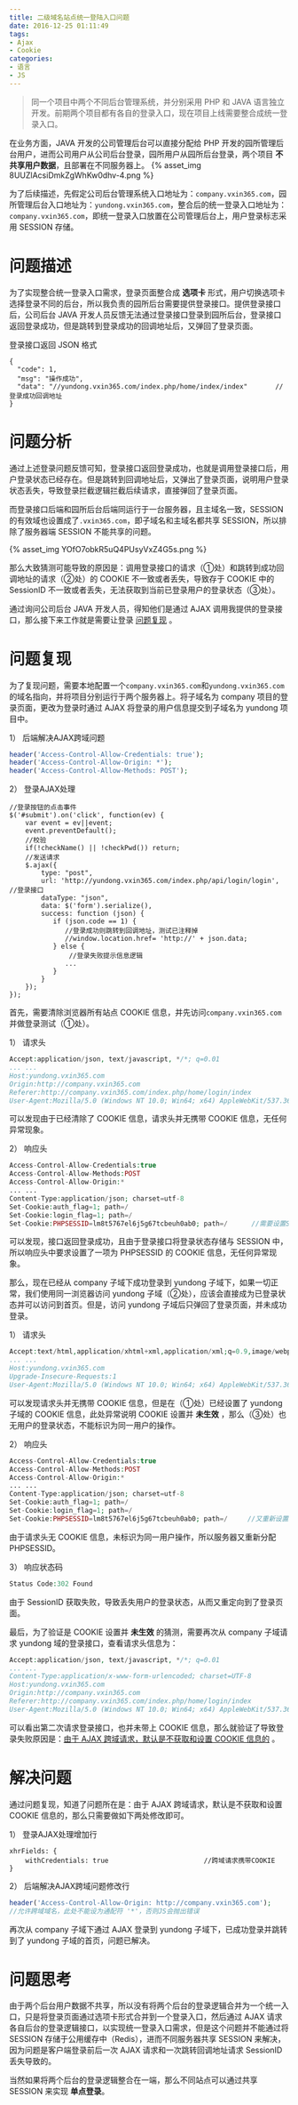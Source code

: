 ```yaml
---
title: 二级域名站点统一登陆入口问题
date: 2016-12-25 01:11:49
tags:
- Ajax
- Cookie
categories:
- 语言
- JS
---
```


> 同一个项目中两个不同后台管理系统，并分别采用 PHP 和 JAVA 语言独立开发。前期两个项目都有各自的登录入口，现在项目上线需要整合成统一登录入口。

在业务方面，JAVA 开发的公司管理后台可以直接分配给 PHP 开发的园所管理后台用户，进而公司用户从公司后台登录，园所用户从园所后台登录，两个项目 **不共享用户数据**，且部署在不同服务器上。
{% asset_img 8UUZlAcsiDmkZgWhKw0dhv-4.png  %}<!--more-->

为了后续描述，先假定公司后台管理系统入口地址为：`company.vxin365.com`，园所管理后台入口地址为：`yundong.vxin365.com`，整合后的统一登录入口地址为：`company.vxin365.com`，即统一登录入口放置在公司管理后台上，用户登录标志采用 SESSION 存储。

# 问题描述

为了实现整合统一登录入口需求，登录页面整合成 **选项卡** 形式，用户切换选项卡选择登录不同的后台，所以我负责的园所后台需要提供登录接口。提供登录接口后，公司后台 JAVA 开发人员反馈无法通过登录接口登录到园所后台，登录接口返回登录成功，但是跳转到登录成功的回调地址后，又弹回了登录页面。

登录接口返回 JSON 格式

```JS
{
  "code": 1,
  "msg": "操作成功",
  "data": "//yundong.vxin365.com/index.php/home/index/index"       //登录成功回调地址
}
```

# 问题分析

通过上述登录问题反馈可知，登录接口返回登录成功，也就是调用登录接口后，用户登录状态已经存在。但是跳转到回调地址后，又弹出了登录页面，说明用户登录状态丢失，导致登录拦截逻辑拦截后续请求，直接弹回了登录页面。

而登录接口后端和园所后台后端同运行于一台服务器，且主域名一致，SESSION 的有效域也设置成了`.vxin365.com`，即子域名和主域名都共享 SESSION，所以排除了服务器端 SESSION 不能共享的问题。

{% asset_img YOfO7obkR5uQ4PUsyVxZ4G5s.png %}

那么大致猜测可能导致的原因是：调用登录接口的请求（①处）和跳转到成功回调地址的请求（②处）的 COOKIE 不一致或者丢失，导致存于 COOKIE 中的 SessionID 不一致或者丢失，无法获取到当前已登录用户的登录状态（③处）。

通过询问公司后台 JAVA 开发人员，得知他们是通过 AJAX 调用我提供的登录接口，那么接下来工作就是需要让登录 [问题复现]() 。

# 问题复现

为了复现问题，需要本地配置一个`company.vxin365.com`和`yundong.vxin365.com`的域名指向，并将项目分别运行于两个服务器上。将子域名为 company 项目的登录页面，更改为登录时通过 AJAX 将登录的用户信息提交到子域名为 yundong 项目中。

1） 后端解决AJAX跨域问题
```PHP
header('Access-Control-Allow-Credentials: true');
header('Access-Control-Allow-Origin: *');                              //允许跨域域名    * 所有域名
header('Access-Control-Allow-Methods: POST');
```

2） 登录AJAX处理
```JS
//登录按钮的点击事件
$('#submit').on('click', function(ev) {
    var event = ev||event;
    event.preventDefault();
    //校验
    if(!checkName() || !checkPwd()) return;
    //发送请求
    $.ajax({
        type: "post",
        url: 'http://yundong.vxin365.com/index.php/api/login/login',       //登录接口
        dataType: "json",
        data: $('form').serialize(),
        success: function (json) {
           if (json.code == 1) {
              //登录成功则跳转到回调地址，测试已注释掉
              //window.location.href= 'http://' + json.data;
           } else { 
               //登录失败提示信息逻辑
              ...
           }
        }
    });
});
```

首先，需要清除浏览器所有站点 COOKIE 信息，并先访问`company.vxin365.com`并做登录测试（①处）。

1） 请求头

```PHP
Accept:application/json, text/javascript, */*; q=0.01
... ...
Host:yundong.vxin365.com
Origin:http://company.vxin365.com
Referer:http://company.vxin365.com/index.php/home/login/index
User-Agent:Mozilla/5.0 (Windows NT 10.0; Win64; x64) AppleWebKit/537.36 (KHTML, like Gecko) Chrome/54.0.2840.99 Safari/537.36
```
可以发现由于已经清除了 COOKIE 信息，请求头并无携带 COOKIE 信息，无任何异常现象。

2） 响应头

```PHP
Access-Control-Allow-Credentials:true
Access-Control-Allow-Methods:POST
Access-Control-Allow-Origin:*
... ...
Content-Type:application/json; charset=utf-8
Set-Cookie:auth_flag=1; path=/
Set-Cookie:login_flag=1; path=/
Set-Cookie:PHPSESSID=lm8t5767el6j5g67tcbeuh0ab0; path=/      //需要设置SeesionID
```

可以发现，接口返回登录成功，且由于登录接口将登录状态存储与 SESSION 中，所以响应头中要求设置了一项为 PHPSESSID 的 COOKIE 信息，无任何异常现象。

那么，现在已经从 company 子域下成功登录到 yundong 子域下，如果一切正常，我们使用同一浏览器访问 yundong 子域（②处），应该会直接成为已登录状态并可以访问到首页。但是，访问 yundong 子域后只弹回了登录页面，并未成功登录。

1） 请求头

```PHP
Accept:text/html,application/xhtml+xml,application/xml;q=0.9,image/webp,*/*;q=0.8
... ...
Host:yundong.vxin365.com
Upgrade-Insecure-Requests:1
User-Agent:Mozilla/5.0 (Windows NT 10.0; Win64; x64) AppleWebKit/537.36 (KHTML, like Gecko) Chrome/54.0.2840.99 Safari/537.36
```
可以发现请求头并无携带 COOKIE 信息，但是在（①处）已经设置了 yundong 子域的 COOKIE 信息，此处异常说明 COOKIE 设置并 **未生效** ，那么（③处）也无用户的登录状态，不能标识为同一用户的操作。

2） 响应头

```PHP
Access-Control-Allow-Credentials:true
Access-Control-Allow-Methods:POST
Access-Control-Allow-Origin:*
... ...
Content-Type:application/json; charset=utf-8
Set-Cookie:auth_flag=1; path=/
Set-Cookie:login_flag=1; path=/
Set-Cookie:PHPSESSID=lm8t5767el6j5g67tcbeuh0ab0; path=/     //又重新设置SeesionID
```
由于请求头无 COOKIE 信息，未标识为同一用户操作，所以服务器又重新分配 PHPSESSID。

3） 响应状态码

```PHP
Status Code:302 Found
```
由于 SessionID 获取失败，导致丢失用户的登录状态，从而又重定向到了登录页面。

最后，为了验证是 COOKIE 设置并 **未生效** 的猜测，需要再次从 company 子域请求 yundong 域的登录接口，查看请求头信息为：

```PHP
Accept:application/json, text/javascript, */*; q=0.01
... ...
Content-Type:application/x-www-form-urlencoded; charset=UTF-8
Host:yundong.vxin365.com
Origin:http://company.vxin365.com
Referer:http://company.vxin365.com/index.php/home/login/index
User-Agent:Mozilla/5.0 (Windows NT 10.0; Win64; x64) AppleWebKit/537.36 (KHTML, like Gecko) Chrome/54.0.2840.99 Safari/537.36
```

可以看出第二次请求登录接口，也并未带上 COOKIE 信息，那么就验证了导致登录失败原因是：[由于 AJAX 跨域请求，默认是不获取和设置 COOKIE 信息的]() 。


# 解决问题

通过问题复现，知道了问题所在是：由于 AJAX 跨域请求，默认是不获取和设置 COOKIE 信息的，那么只需要做如下两处修改即可。

1） 登录AJAX处理增加行
```JS
xhrFields: {
    withCredentials: true                        //跨域请求携带COOKIE
}
```
2） 后端解决AJAX跨域问题修改行
```PHP
header('Access-Control-Allow-Origin: http://company.vxin365.com');  
//允许跨域域名，此处不能设为通配符 '*'，否则JS会抛出错误
```

再次从 company 子域下通过 AJAX 登录到 yundong 子域下，已成功登录并跳转到了 yundong 子域的首页，问题已解决。

# 问题思考

由于两个后台用户数据不共享，所以没有将两个后台的登录逻辑合并为一个统一入口，只是将登录页面通过选项卡形式合并到一个登录入口，然后通过 AJAX 请求各自后台的登录逻辑接口，以实现统一登录入口需求，但是这个问题并不能通过将 SESSION 存储于公用缓存中（Redis），进而不同服务器共享 SESSION 来解决，因为问题是客户端登录前后一次 AJAX 请求和一次跳转回调地址请求 SessionID 丢失导致的。

当然如果将两个后台的登录逻辑整合在一端，那么不同站点可以通过共享 SESSION 来实现 **单点登录**。
